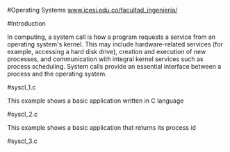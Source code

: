 #Operating Systems www.icesi.edu.co/facultad_ingenieria/

#Introduction

In computing, a system call is how a program requests a service from an operating system's kernel. This may include hardware-related services (for example, accessing a hard disk drive), creation and execution of new processes, and communication with integral kernel services such as process scheduling. System calls provide an essential interface between a process and the operating system.

#syscl_1.c

This example shows a basic application written in C language

#syscl_2.c

This example shows a basic application that returns its process id

#syscl_3.c
